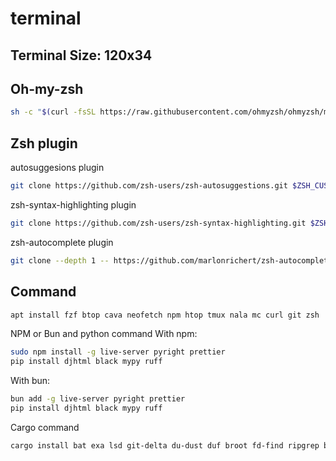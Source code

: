 # terminal
## Terminal Size: 120x34

## Oh-my-zsh

```bash
sh -c "$(curl -fsSL https://raw.githubusercontent.com/ohmyzsh/ohmyzsh/master/tools/install.sh)"

```

## Zsh plugin

autosuggesions plugin

```bash
git clone https://github.com/zsh-users/zsh-autosuggestions.git $ZSH_CUSTOM/plugins/zsh-autosuggestions
```

zsh-syntax-highlighting plugin

```bash
git clone https://github.com/zsh-users/zsh-syntax-highlighting.git $ZSH_CUSTOM/plugins/zsh-syntax-highlighting
```

zsh-autocomplete plugin

```bash
git clone --depth 1 -- https://github.com/marlonrichert/zsh-autocomplete.git $ZSH_CUSTOM/plugins/zsh-autocomplete
```

## Command

```bash
apt install fzf btop cava neofetch npm htop tmux nala mc curl git zsh
```

NPM or Bun and python command
With npm:

```bash
sudo npm install -g live-server pyright prettier
pip install djhtml black mypy ruff
```

With bun:

```bash
bun add -g live-server pyright prettier
pip install djhtml black mypy ruff
```

Cargo command

```bash
cargo install bat exa lsd git-delta du-dust duf broot fd-find ripgrep bottom gping zoxide
```
